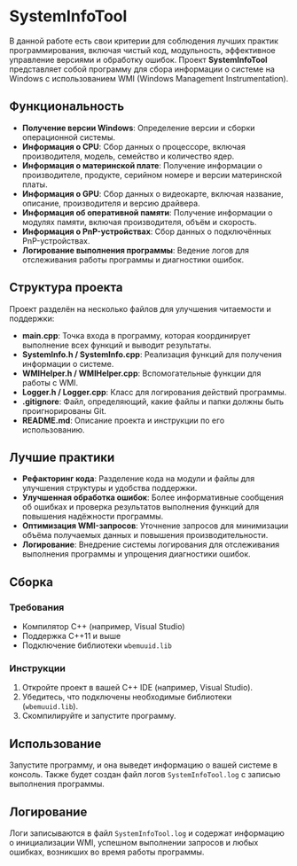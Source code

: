 # SystemInfoTool

В данной работе есть свои критерии для соблюдения лучших практик программирования, включая чистый код, модульность, эффективное управление версиями и обработку ошибок. Проект **SystemInfoTool** представляет собой программу для сбора информации о системе на Windows с использованием WMI (Windows Management Instrumentation).

## **Функциональность**

- **Получение версии Windows**: Определение версии и сборки операционной системы.
- **Информация о CPU**: Сбор данных о процессоре, включая производителя, модель, семейство и количество ядер.
- **Информация о материнской плате**: Получение информации о производителе, продукте, серийном номере и версии материнской платы.
- **Информация о GPU**: Сбор данных о видеокарте, включая название, описание, производителя и версию драйвера.
- **Информация об оперативной памяти**: Получение информации о модулях памяти, включая производителя, объём и скорость.
- **Информация о PnP-устройствах**: Сбор данных о подключённых PnP-устройствах.
- **Логирование выполнения программы**: Ведение логов для отслеживания работы программы и диагностики ошибок.

## **Структура проекта**

Проект разделён на несколько файлов для улучшения читаемости и поддержки:

- **main.cpp**: Точка входа в программу, которая координирует выполнение всех функций и выводит результаты.
- **SystemInfo.h / SystemInfo.cpp**: Реализация функций для получения информации о системе.
- **WMIHelper.h / WMIHelper.cpp**: Вспомогательные функции для работы с WMI.
- **Logger.h / Logger.cpp**: Класс для логирования действий программы.
- **.gitignore**: Файл, определяющий, какие файлы и папки должны быть проигнорированы Git.
- **README.md**: Описание проекта и инструкции по его использованию.

## **Лучшие практики**

- **Рефакторинг кода**: Разделение кода на модули и файлы для улучшения структуры и удобства поддержки.
- **Улучшенная обработка ошибок**: Более информативные сообщения об ошибках и проверка результатов выполнения функций для повышения надёжности программы.
- **Оптимизация WMI-запросов**: Уточнение запросов для минимизации объёма получаемых данных и повышения производительности.
- **Логирование**: Внедрение системы логирования для отслеживания выполнения программы и упрощения диагностики ошибок.

## **Сборка**

### **Требования**

- Компилятор C++ (например, Visual Studio)
- Поддержка C++11 и выше
- Подключение библиотеки `wbemuuid.lib`

### **Инструкции**

1. Откройте проект в вашей C++ IDE (например, Visual Studio).
2. Убедитесь, что подключены необходимые библиотеки (`wbemuuid.lib`).
3. Скомпилируйте и запустите программу.

## **Использование**

Запустите программу, и она выведет информацию о вашей системе в консоль. Также будет создан файл логов `SystemInfoTool.log` с записью выполнения программы.

## **Логирование**

Логи записываются в файл `SystemInfoTool.log` и содержат информацию о инициализации WMI, успешном выполнении запросов и любых ошибках, возникших во время работы программы.